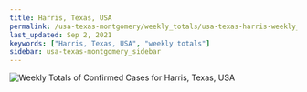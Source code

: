 ```yaml
---
title: Harris, Texas, USA
permalink: /usa-texas-montgomery/weekly_totals/usa-texas-harris-weekly_totals.html
last_updated: Sep 2, 2021
keywords: ["Harris, Texas, USA", "weekly totals"]
sidebar: usa-texas-montgomery_sidebar
---
```


![Weekly Totals of Confirmed Cases for Harris, Texas, USA](/covid_tracker/images/graphs/usa-texas-harris-weekly_totals_graph.png)
